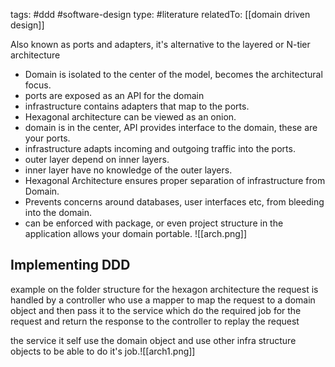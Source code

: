 
tags: #ddd #software-design 
type: #literature 
relatedTo: [[domain driven design]]

Also known as ports and adapters, it's alternative to the layered or N-tier architecture

- Domain is isolated to the center of the model, becomes the architectural focus.
- ports are exposed as an API for the domain
- infrastructure contains adapters that map to the ports.
- Hexagonal architecture can be viewed as an onion.
- domain is in the center, API provides interface to the domain, these are your ports.
- infrastructure adapts incoming and outgoing traffic into the ports.
- outer layer depend on inner layers.
- inner layer have no knowledge of the outer layers.
- Hexagonal Architecture ensures proper separation of infrastructure from Domain.
- Prevents concerns around databases, user interfaces etc, from bleeding into the domain.
- can be enforced with package, or even project structure in the application allows your domain portable.
![[arch.png]]
## Implementing DDD

example on the folder structure for the hexagon architecture
the request is handled by a controller who use a mapper to map the request to a domain object and then pass it to the service which do the required job for the request and return the response to the controller to replay the request

the service it self use the domain object and use other infra structure objects to be able to do it's job.![[arch1.png]]